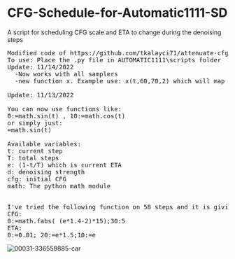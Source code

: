 # CFG-Schedule-for-Automatic1111-SD
A script for scheduling CFG scale and ETA to change during the denoising steps
<pre>
Modified code of https://github.com/tkalayci71/attenuate-cfg-scale
To use: Place the .py file in AUTOMATIC1111\scripts folder
Update: 11/14/2022
  -Now works with all samplers
  -new function x. Example use: x(t,60,70,2) which will map t to be 0 at 60 and 1 and 70, then multipy by 2

Update: 11/13/2022

You can now use functions like: 
0:=math.sin(t) , 10:=math.cos(t)
or simply just:
=math.sin(t)

Available variables:
t: current step
T: total steps
e: (1-t/T) which is current ETA
d: denoising strength
cfg: initial CFG
math: The python math module


I've tried the following function on 58 steps and it is giving good results:
CFG:
0:=math.fabs( (e*1.4-2)*15);30:5
ETA:
0:=0.01; 20:=e*1.5;10:=e
</pre>
![00031-336559885-car](https://user-images.githubusercontent.com/4189008/201653592-f719533e-573a-4a59-807a-085fb7e320d0.jpg)
